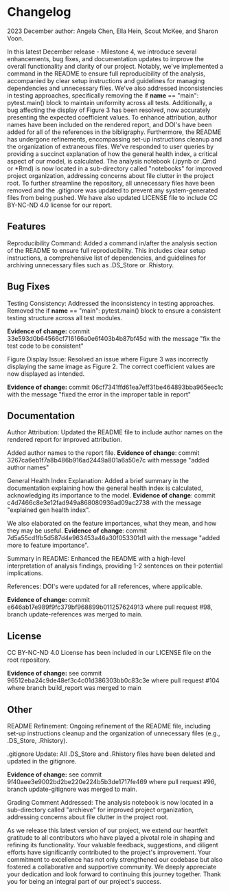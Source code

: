 # Changelog
2023 December
author: Angela Chen, Ella Hein, Scout McKee, and Sharon Voon.

In this latest December release - Milestone 4, we introduce 
several enhancements, bug fixes, and documentation updates to 
improve the overall functionality and clarity of our project. 
Notably, we've implemented a command in the README to ensure 
full reproducibility of the analysis, accompanied by clear 
setup instructions and guidelines for managing dependencies 
and unnecessary files. We've also addressed inconsistencies 
in testing approaches, specifically removing the if __name__ 
== "main": pytest.main() block to maintain uniformity across 
all tests. Additionally, a bug affecting the display of 
Figure 3 has been resolved, now accurately presenting the 
expected coefficient values. To enhance attribution, author 
names have been included on the rendered report, and DOI's have been
added for all of the references in the bibligraphy. Furthermore, 
the README has undergone refinements, encompassing set-up 
instructions cleanup and the organization of extraneous 
files. We've responded to user queries by providing a 
succinct explanation of how the general health index, a 
critical aspect of our model, is calculated. The analysis 
notebook (.ipynb or .Qmd or *Rmd) is now located in a 
sub-directory called "notebooks" for improved project 
organization, addressing concerns about file clutter in the 
project root. To further streamline the repository, all unnecessary
files have been removed and the .gitignore was updated to prevent
any system-generated files from being pushed. We have also updated 
LICENSE file to include CC BY-NC-ND 4.0 license for our report.

## Features
Reproducibility Command: Added a command in/after the 
analysis section of the README to ensure full 
reproducibility. This includes clear setup instructions, a 
comprehensive list of dependencies, and guidelines for 
archiving unnecessary files such as .DS_Store or .Rhistory.
## Bug Fixes
Testing Consistency: Addressed the inconsistency in testing 
approaches. Removed the if __name__ == "main": pytest.main() 
block to ensure a consistent testing structure across all 
test modules.

**Evidence of change:** commit 33e593d0b64566cf716166a0e6f403b4b87bf45d
with the message "fix the test code to be consistent"

Figure Display Issue: Resolved an issue where Figure 3 was 
incorrectly displaying the same image as Figure 2. The 
correct coefficient values are now displayed as intended.

**Evidence of change:** commit 06cf7341ffd61ea7eff31be464893bba965eec1c
with the message "fixed the error in the improper table in report"

## Documentation
Author Attribution: Updated the README file to include 
author names on the rendered report for improved 
attribution.

Added author names to the report file. 
**Evidence of change**: commit 3267ca6eb1f7a8b486b916ad2449a801a6a50e7c
with message "added author names"

General Health Index Explanation: Added a brief summary in 
the documentation explaining how the general health index 
is calculated, acknowledging its importance to the model.
**Evidence of change**: commit c4d7466c8e3e12fad949a868080936ad09ac2738
with the message "explained gen health index".

We also elaborated on the feature importances, what they mean, and how they may 
be useful. 
**Evidence of change**: commit 7d5a55cd1fb5d587d4e963453a46a30f053301d1
with the message "added more to feature importance".


Summary in README: Enhanced the README with a high-level 
interpretation of analysis findings, providing 1-2 sentences 
on their potential implications. 

References: DOI's were updated for all references, where applicable.

**Evidence of change:** commit e646ab17e989f9fc379bf968899b011257624913
where pull request #98, branch update-references was merged to main. 

## License
CC BY-NC-ND 4.0 License has been included in our LICENSE file 
on the root repository.

**Evidence of change:** see commit 96512eba24c9de48ef3c4c01d386303bb0c83c3e 
where pull request #104 where branch build_report was merged to main

## Other
README Refinement: Ongoing refinement of the README file, 
including set-up instructions cleanup and the organization 
of unnecessary files (e.g., .DS_Store, .Rhistory).

.gitignore Update: All .DS_Store and .Rhistory files have been 
deleted and updated in the gitignore.

**Evidence of change:** see commit 9f40aee3e9002bd2be220e224b5b3de1717fe469
where pull request #96, branch update-gitignore was merged to main.

Grading Comment Addressed: The analysis notebook is now 
located in a sub-directory called "archieve" for improved 
project organization, addressing concerns about file clutter 
in the project root.

As we release this latest version of our project, we extend 
our heartfelt gratitude to all contributors who have played 
a pivotal role in shaping and refining its functionality. 
Your valuable feedback, suggestions, and diligent efforts 
have significantly contributed to the project's improvement. 
Your commitment to excellence has not only strengthened our 
codebase but also fostered a collaborative and supportive 
community. We deeply appreciate your dedication and look 
forward to continuing this journey together. Thank you for 
being an integral part of our project's success.

